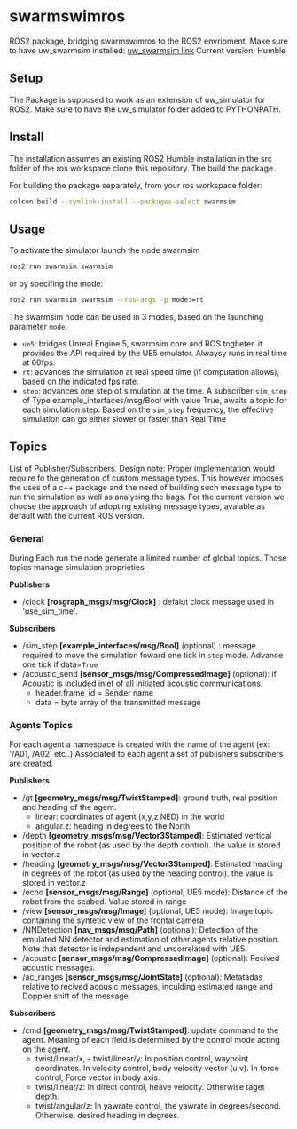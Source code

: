 # swarmswimros
ROS2 package, bridging swarmswimros to the ROS2 envrioment. 
Make sure to have uw_swarmsim installed: [uw_swarmsim link](https://github.com/save-xx/uw_swarmsim)
Current version: Humble

## Setup
The Package is supposed to work as an extension of uw_simulator for ROS2.
Make sure to have the uw_simulator folder added to PYTHONPATH.

## Install
The installation assumes an existing ROS2 Humble installation 
in the src folder of the ros workspace clone this repository. The build the package.

For building the package separately, from your ros workspace folder:

```bash
colcon build --symlink-install --packages-select swarmsim
```

## Usage
To activate the simulator launch the node swarmsim  
```bash
ros2 run swarmsim swarmsim
```
or by specifing the mode:
```bash
ros2 run swarmsim swarmsim --ros-args -p mode:=rt
```

The swarmsim node can be used in 3 modes, based on the launching parameter `mode`:
- `ue5`: bridges Unreal Engine 5, swarmsim core and ROS togheter. it provides the API required by the UE5 emulator. Alwaysy runs in real time at 60fps.
- `rt`: advances the simulation at real speed time (if computation allows), based on the indicated fps rate.
- `step`: advances one step of simulation at the time. A subscriber `sim_step` of Type example_interfaces/msg/Bool with value True, awaits a topic for each simulation step. Based on the `sim_step` frequency, the effective simulation can go either slower or faster than Real Time

## Topics
List of Publisher/Subscribers. Design note: Proper implementation would require fo the generation of custom message types. This however imposes the uses of a c++ package and the need of building such message type to run the simulation as well as analysing the bags. 
For the current version we choose the approach of adopting existing message types, avaiable as default with the current ROS version.

### General
During Each run the node generate a limited number of global topics. Those topics manage simulation proprieties

**Publishers**  
- /clock **[rosgraph_msgs/msg/Clock]** : defalut clock message used in 'use_sim_time'.  

**Subscribers**  
- /sim_step **[example_interfaces/msg/Bool]** (optional) : message required to move the simulation foward one tick in `step` mode. Advance one tick if data=`True`
- /acoustic_send **[sensor_msgs/msg/CompressedImage]** (optional): if Acoustic is included inlet of all initiated acoustic communications. 
    - header.frame_id = Sender name 
    - data = byte array of the transmitted message

### Agents Topics
For each agent a namespace is created with the name of the agent (ex: '/A01, /A02' etc..)
Associated to each agent a set of publishers subscribers are created.

**Publishers** 
- /gt **[geometry_msgs/msg/TwistStamped]**: ground truth, real position and heading of the agent. 
    - linear: coordinates of agent (x,y,z NED) in the world
    - angular.z: heading in degrees to the North
- /depth **[geometry_msgs/msg/Vector3Stamped]**: Estimated  vertical position of the robot (as used by the depth control). the value is stored in vector.z 
- /heading **[geometry_msgs/msg/Vector3Stamped]**: Estimated heading in degrees of the robot (as used by the heading control). the value is stored in vector.z 
- /echo **[sensor_msgs/msg/Range]** (optional, UE5 mode): Distance of the robot from the seabed. Value stored in range
- /view **[sensor_msgs/msg/Image]** (optional, UE5 mode): Image topic containing the syntetic view of the frontal camera
- /NNDetection **[nav_msgs/msg/Path]** (optional): Detection of the emulated NN detector and estimation of other agents relative position. Note that detector is independent and uncorrelated with UE5. 
- /acoustic **[sensor_msgs/msg/CompressedImage]** (optional): Recived acoustic messages.
- /ac_ranges **[sensor_msgs/msg/JointState]** (optional): Metatadas relative to recived acousic messages, inculding estimated range and Doppler shift of the message. 

**Subscribers**  
- /cmd **[geometry_msgs/msg/TwistStamped]**: update command to the agent. Meaning of each field is determined by the control mode acting on the agent. 
    - twist/linear/x, - twist/linear/y: In position control, waypoint coordinates. In velocity control, body velocity vector (u,v). In force control, Force vector in body axis.
    - twist/linear/z: In direct control, heave velocity. Otherwise taget depth.
    - twist/angular/z: In yawrate control, the yawrate in degrees/second. Otherwise, desired heading in degrees. 
